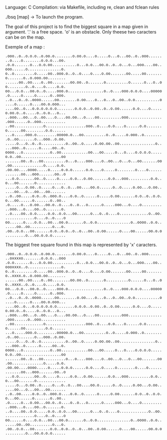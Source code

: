 Language: C
Compilation: via Makefile, including re, clean and fclean rules

./bsq [map] -> To launch the program.

The goal of this project is to find the biggest square in a map given in argument. '.' is a free space. 'o' is an obstacle.
Only theese two caracters can be on the map.

Exemple of a map :

``.ooo..o..o.o.o..o.oo.o........o.oo.o....o.....o...o...oo..o..ooo........o....o........o.o.o...oo. .o.o.......o...o.o.oo...........o...o.o...oo.o..o..o...o...ooo....oo..ooo......o...............o. o..o.........o.....oo..ooo.o..o..o....o....o.oo.......oo.....oo.......o.......o..o.ooo.oo........ ......oo..oo....o..oo........oo.oo..o.......o..........o......o...o..oo........o..o....o.....o.o. oo...o.o...oo.o..o.....ooo.o................o..o....ooo.o.o.o....ooooo.o.....o.....o......o..ooo. ..o...o..o..oooo......oo........o.oo....o...o...o..oo..o.o...........o....o......o....oo.o.ooo... ....oo..o...o.o.o.o.o.o........o.o.o..o.oo..o..o.oo......o.o....o.....o.oo.o..o.....o..o.o...o... ..ooo...oo...o..oo....o....oo.oo...o....oo..........ooo................ooo......o..ooo........... ..oo.............o..................ooo..o....o.o....o......o.o.......o......oo.........o.o...... ...o.....ooo.o.........ooooo.o...oo..........o..o.....o.ooo..o.........o..oo.......o...ooo..o.oo. .....o...o..o..o...........o..oo..o.....o.oo.oo..oo................o.....ooo..o......o.....oo..o. oooo...o............o..oo............oo...oo.....o...o....o.o.o.o.....o.o..oo..................oo .......oo..o...oo..........o...o....ooo....o..oo...o...o...oo.......oo.oo..............o.....o.o. .oo.oo....oooo.....o.....o.o.o......o.o....o.....o........o....o.............oo...ooo.......oo..o ...o.o.......oo..o.....o.....o.o...o.oo.......o.o...ooo..........o.o..o...oo.......o............. .....o...o.oo..o.....o...o..o...oo....oo.o......o..o.....o.oo...o.oo......oo...o...oo...oo....... ..o..oo.....o.o..o..ooo.o....o.o..o......o.....o.oo.......o.o..o..o.o.o...oo......o.......o..oo.. .o.....o...o.oo...oo.o..o....o..o...o......o.....ooo...o....o...........ooo...o....oo..o.......o. ..o....oo..o.o.....o.o..o.o...oo......o...o..o....o.............o..oo..............o....o..o....o oo......o....o.o...oo...oo.o.......o..o.o...............o..oooo..o.o.......oo..oo..........o...o. .oo..o.o...oo.......o.o..o.o..o..o...oo..o.oo......o....oo......oo.o.o.........o...oo.o.o.o......``

The biggest free square found in this map is represented by 'x' caracters.

``.ooo..o..o.o.o..o.oo.o........o.oo.o....o.....o...o...oo..o..ooo........oxxxxo........o.o.o...ooo .o.o.......o...o.o.oo...........o...o.o...oo.o..o..o...o...ooo....oo..oooxxxx..o...............o. o..o.........o.....oo..ooo.o..o..o....o....o.oo.......oo.....oo.......o..xxxx.o..o.ooo.oo........ ......oo..oo....o..oo........oo.oo..o.......o..........o......o...o..oo..xxxx..o..o....o.....o.o. oo...o.o...oo.o..o.....ooo.o................o..o....ooo.o.o.o....ooooo.o.....o.....o......o..ooo. ..o...o..o..oooo......oo........o.oo....o...o...o..oo..o.o...........o....o......o....oo.o.ooo... ....oo..o...o.o.o.o.o.o........o.o.o..o.oo..o..o.oo......o.o....o.....o.oo.o..o.....o..o.o...o... ..ooo...oo...o..oo....o....oo.oo...o....oo..........ooo................ooo......o..ooo........... ..oo.............o..................ooo..o....o.o....o......o.o.......o......oo.........o.o...... ...o.....ooo.o.........ooooo.o...oo..........o..o.....o.ooo..o.........o..oo.......o...ooo..o.oo. .....o...o..o..o...........o..oo..o.....o.oo.oo..oo................o.....ooo..o......o.....oo..o. oooo...o............o..oo............oo...oo.....o...o....o.o.o.o.....o.o..oo..................oo .......oo..o...oo..........o...o....ooo....o..oo...o...o...oo.......oo.oo..............o.....o.o. .oo.oo....oooo.....o.....o.o.o......o.o....o.....o........o....o.............oo...ooo.......oo..o ...o.o.......oo..o.....o.....o.o...o.oo.......o.o...ooo..........o.o..o...oo.......o............. .....o...o.oo..o.....o...o..o...oo....oo.o......o..o.....o.oo...o.oo......oo...o...oo...oo....... ..o..oo.....o.o..o..ooo.o....o.o..o......o.....o.oo.......o.o..o..o.o.o...oo......o.......o..oo.. .o.....o...o.oo...oo.o..o....o..o...o......o.....ooo...o....o...........ooo...o....oo..o.......o. ..o....oo..o.o.....o.o..o.o...oo......o...o..o....o.............o..oo..............o....o..o....o oo......o....o.o...oo...oo.o.......o..o.o...............o..oooo..o.o.......oo..oo..........o...o. .oo..o.o...oo.......o.o..o.o..o..o...oo..o.oo......o....oo......oo.o.o.........o...oo.o.o.o......``